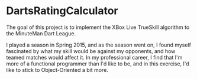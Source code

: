 # DartsRatingCalculator

The goal of this project is to implement the XBox Live TrueSkill algorithm to the MinuteMan Dart League.

I played a season in Spring 2015, and as the season went on, I found myself fascinated by what my skill would be against my opponents, and how teamed matches would affect it. In my professional career, I find that I'm more of a functional programmer than I'd like to be, and in this exercise, I'd like to stick to Object-Oriented a bit more.